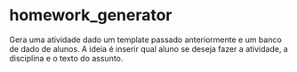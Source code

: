 # homework_generator
Gera uma atividade dado um template passado anteriormente e um banco de dado de alunos. A ideia é inserir qual aluno se deseja fazer a atividade, a disciplina e o texto do assunto.
